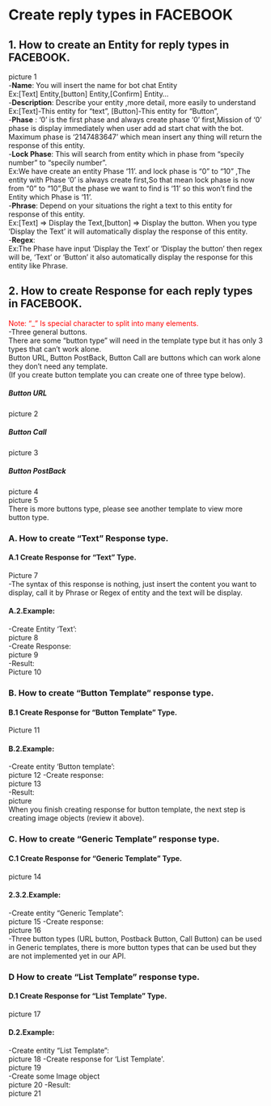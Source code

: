 # Create reply types in FACEBOOK
## 1. How to create an Entity for reply types in FACEBOOK.
picture 1
<br/>
-**Name**: You will insert the name for bot chat Entity
<br/>
Ex:[Text] Entity,[button] Entity,[Confirm] Entity…
<br/>
-**Description**: Describe your entity ,more detail, more easily to understand
<br/>
Ex:[Text]-This entity for “text”, [Button]-This entity for “Button”,
<br/>
-**Phase** : ‘0’ is the first phase and always create phase ‘0’ first,Mission of ‘0’ phase is display immediately when user add ad start chat with the bot. Maximum phase is ‘2147483647’ which mean insert any thing will return the response of this entity.
<br/>
-**Lock Phase**: This will search from entity which in phase from “specily number” to “specily number”.
<br/>
Ex:We have create an entity Phase ‘11’. and lock phase is “0” to “10” ,The entity with Phase ‘0’ is always create first,So that mean lock phase is now from “0” to “10”,But the phase we want to find is ‘11’ so this won’t find the Entity which Phase is ‘11’. 
<br/>
-**Phrase**: Depend on your situations the right a text to this entity for response of this entity.
<br/>
Ex:[Text] => Display the Text,[button] => Display the button. When you type ‘Display the Text’ it will automatically display the response of this entity.
<br/>
-**Regex**:
<br/>
Ex:The Phase have input ‘Display the Text’ or ‘Display the button’ then regex will be, ‘Text’ or ‘Button’ it also automatically display the response for this entity like Phrase.
<br/>
## 2. How to create Response for each reply types in FACEBOOK.
<span style="color:red">Note:  “_” Is special character to split into many elements.</span>
<br/>
-Three general buttons.
<br/>
There are some “button type” will need in the template type but it has only 3 types that can’t	work alone.
<br/>
Button URL, Button PostBack, Button Call are buttons which can work alone they don’t need any 	template. 
<br/>
(If you create button template you can create one of three type below).
<br/>
##### Button URL
picture 2
##### Button Call
picture 3
##### Button PostBack
picture 4
<br/>
picture 5
<br/>
There is more buttons type, please see another template to view more button type.
### A. How to create “Text” Response type.
#### A.1 Create Response for “Text” Type.
Picture 7
<br/>
-The syntax of this response is nothing, just insert the content you want to display, call it by Phrase or Regex of entity and the text will be display.
#### A.2.Example:
-Create Entity ‘Text’:
<br/>
picture 8
<br/>
-Create Response:
<br/>
picture 9
<br/>
-Result:
<br/>
Picture 10
### B. How to create “Button Template” response type.
#### B.1 Create Response for “Button Template” Type.
Picture 11
#### B.2.Example:
-Create entity ‘Button template’:
<br/>
picture 12
-Create response:
<br/>
picture 13
<br/>
-Result:
<br/>
picture 
<br/>
When you finish creating response for button template, the next step is creating image objects (review it above).
### C. How to create “Generic Template” response type.
#### C.1 Create Response for “Generic Template” Type.
picture 14
#### 2.3.2.Example:
-Create entity “Generic Template”:
<br/>
picture 15
-Create response:
<br/>
picture 16
<br/>
-Three button types (URL button, Postback Button, Call Button) can be used in Generic templates, there is more button types that can be used but they are not implemented yet in our API.
### D How to create “List Template” response type.
#### D.1 Create Response for “List Template” Type.
picture 17
#### D.2.Example:
-Create entity “List Template”:
<br/>
picture 18
-Create response for ‘List Template'.<br/>
picture 19
<br/>
-Create some Image object
<br/>
picture 20
-Result:
<br/>
picture 21
